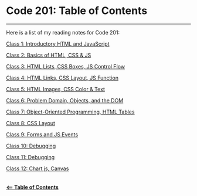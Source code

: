 # Code 201: Table of Contents  

-----

Here is a list of my reading notes for Code 201:

[Class 1: Introductory HTML and JavaScript](class-01.md)

[Class 2: Basics of HTML, CSS & JS](class-02.md)

[Class 3: HTML Lists, CSS Boxes, JS Control Flow](class-03.md)

[Class 4: HTML Links, CSS Layout, JS Function](class-04.md)

[Class 5: HTML Images, CSS Color & Text](class-05.md)

[Class 6: Problem Domain, Objects, and the DOM](class-06.md)

[Class 7: Object-Oriented Programming, HTML Tables](class-07.md)

[Class 8: CSS Layout](class-08.md)

[Class 9: Forms and JS Events](class-09.md)

[Class 10: Debugging](class-10.md)

[Class 11: Debugging](class-11.md)

[Class 12: Chart.js, Canvas](class-12.md)
\
\
\
[**<== Table of Contents**](../README.md)
